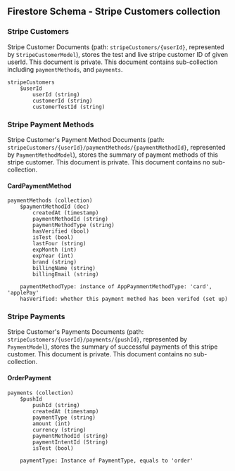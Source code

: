 ## Firestore Schema - Stripe Customers collection

### Stripe Customers

Stripe Customer Documents (path: `stripeCustomers/{userId}`, represented by `StripeCustomerModel`), 
stores the test and live stripe customer ID of given userId. This document is private. This document 
contains sub-collection including `paymentMethods`, and `payments`.

```
stripeCustomers
    $userId
        userId (string)
        customerId (string)
        customerTestId (string)
```

### Stripe Payment Methods

Stripe Customer's Payment Method Documents (path: 
`stripeCustomers/{userId}/paymentMethods/{paymentMethodId}`, represented by `PaymentMethodModel`),
stores the summary of payment methods of this stripe customer. This document is private. This 
document contains no sub-collection.

#### CardPaymentMethod

```
paymentMethods (collection)
    $paymentMethodId (doc)
        createdAt (timestamp)
        paymentMethodId (string)
        paymentMethodType (string)
        hasVerified (bool)
        isTest (bool)
        lastFour (string)
        expMonth (int)
        expYear (int)
        brand (string)
        billingName (string)
        billingEmail (string)
        
    paymentMethodType: instance of AppPaymmentMethodType: 'card', 'applePay'
    hasVerified: whether this payment method has been verifed (set up)
```


### Stripe Payments

Stripe Customer's Payments Documents (path:
`stripeCustomers/{userId}/payments/{pushId}`, represented by `PaymentModel`),
stores the summary of successful payments of this stripe customer. This document is private. This
document contains no sub-collection.

#### OrderPayment

```
payments (collection)
    $pushId
        pushId (string)
        createdAt (timestamp)
        paymentType (string)
        amount (int)
        currency (string)
        paymentMethodId (string)
        paymentIntentId (String)
        isTest (bool)
        
    paymentType: Instance of PaymentType, equals to 'order'
```